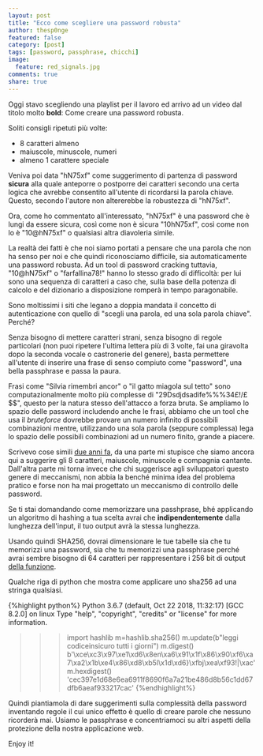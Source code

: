 ```yaml
---
layout: post
title: "Ecco come scegliere una password robusta"
author: thesp0nge
featured: false
category: [post]
tags: [password, passphrase, chicchi]
image:
  feature: red_signals.jpg
comments: true
share: true
---
```


Oggi stavo scegliendo una playlist per il lavoro ed arrivo ad un video dal
titolo molto **bold**: Come creare una password robusta.

Soliti consigli ripetuti più volte:
* 8 caratteri almeno
* maiuscole, minuscole, numeri
* almeno 1 carattere speciale

Veniva poi data "hN75xf" come suggerimento di partenza di password **sicura**
alla quale anteporre o postporre dei caratteri secondo una certa logica che
avrebbe consentito all'utente di ricordarsi la parola chiave. Questo, secondo
l'autore non altererebbe la robustezza di "hN75xf".

Ora, come ho commentato all'interessato, "hN75xf" è una password che è lungi da
essere sicura, così come non è sicura "10hN75xf", così come non lo è
"10@hN75xf" o qualsiasi altra diavoleria simile.

La realtà dei fatti è che noi siamo portati a pensare che una parola che non ha
senso per noi e che quindi riconosciamo difficile, sia automaticamente una
password robusta. Ad un tool di password cracking tuttavia, "10@hN75xf" o
"farfallina78!" hanno lo stesso grado di difficoltà: per lui sono una sequenza
di caratteri a caso che, sulla base della potenza di calcolo e del dizionario a
disposizione romperà in tempo paragonabile.

Sono moltissimi i siti che legano a doppia mandata il concetto di
autenticazione con quello di "scegli una parola, ed una sola parola chiave".
Perché?

Senza bisogno di mettere caratteri strani, senza bisogno di regole particolari
(non puoi ripetere l'ultima lettera più di 3 volte, fai una giravolta dopo la
seconda vocale o castronerie del genere), basta permettere all'utente di
inserire una frase di senso compiuto come "password", una bella passphrase e
passa la paura.

Frasi come "Silvia rimembri ancor" o "il gatto miagola sul tetto" sono
computazionalmente molto più complesse di "29Dsdjdsadife%%%34£!/£$$", questo
per la natura stesso dell'attacco a forza bruta. Se ampliamo lo spazio delle
password includendo anche le frasi, abbiamo che un tool che usa il _bruteforce_
dovrebbe provare un numero infinito di possibili combinazioni mentre,
utilizzando una sola parola (seppure complessa) lega lo spazio delle possibili
combinazioni ad un numero finito, grande a piacere.

Scrivevo cose simili [due anni
fa](https://codiceinsicuro.it/blog/entropia-password-e-passphrase/), da una
parte mi stupisce che siamo ancora qui a suggerire gli 8 caratteri, maiuscole,
minuscole e compagnia cantante. Dall'altra parte mi torna invece che chi
suggerisce agli sviluppatori questo genere di meccanismi, non abbia la benché
minima idea del problema pratico e forse non ha mai progettato un meccanismo di
controllo delle password.

Se ti stai domandando come memorizzare una passhprase, bhé applicando un
algoritmo di hashing a tua scelta avrai che **indipendentemente** dalla
lunghezza dell'input, il tuo output avrà la stessa lunghezza.

Usando quindi SHA256, dovrai dimensionare le tue tabelle sia che tu memorizzi
una password, sia che tu memorizzi una passphrase perché avrai sembre bisogno
di 64 caratteri per rappresentare i 256 bit di output [della
funzione](https://stackoverflow.com/questions/2240973/how-long-is-the-sha256-hash).

Qualche riga di python che mostra come applicare uno sha256 ad una stringa
qualsiasi.

{%highlight python%}
Python 3.6.7 (default, Oct 22 2018, 11:32:17) 
[GCC 8.2.0] on linux
Type "help", "copyright", "credits" or "license" for more information.
>>> import hashlib
>>> m=hashlib.sha256()
>>> m.update(b"leggi codiceinsicuro tutti i giorni")
>>> m.digest()
b'\xce\xc3\x97\xe1\xd6\x8en\xa6\x91\x1f\x86\x90\xf6\xa7\xa2\x1b\xe4\x86\xd8\xb5l\x1d\xd6}\xfbj\xea\xf93!|\xac'
>>> m.hexdigest()
'cec397e1d68e6ea6911f8690f6a7a21be486d8b56c1dd67dfb6aeaf933217cac'
{%endhighlight%}

Quindi piantiamola di dare suggerimenti sulla complessità della password
inventando regole il cui unico effetto è quello di creare parole che nessuno
ricorderà mai. Usiamo le passphrase e concentriamoci su altri aspetti della
protezione della nostra applicazione web.

Enjoy it!
